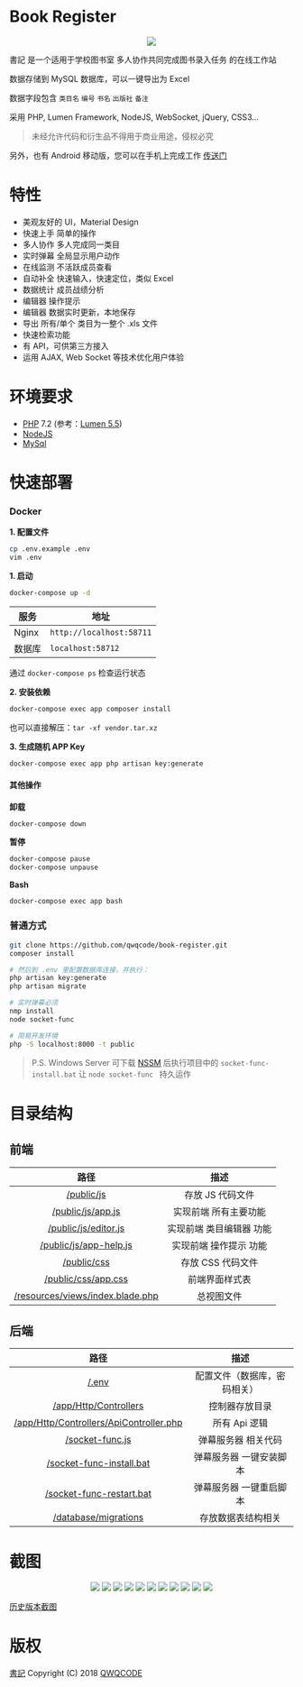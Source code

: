 # Book Register

<p align="center"><img src="./docs/logo.png"></p>

書記 是一个适用于学校图书室 多人协作共同完成图书录入任务 的在线工作站

数据存储到 MySQL 数据库，可以一键导出为 Excel

数据字段包含 `类目名` `编号` `书名` `出版社` `备注`

采用 PHP, Lumen Framework, NodeJS, WebSocket, jQuery, CSS3...

> 未经允许代码和衍生品不得用于商业用途，侵权必究

另外，也有 Android 移动版，您可以在手机上完成工作 [传送门](https://github.com/qwqcode/library-register-android)

# 特性
- 美观友好的 UI，Material Design
- 快速上手 简单的操作
- 多人协作 多人完成同一类目
- 实时弹幕 全局显示用户动作
- 在线监测 不活跃成员查看
- 自动补全 快速输入，快速定位，类似 Excel
- 数据统计 成员战绩分析
- 编辑器 操作提示
- 编辑器 数据实时更新，本地保存
- 导出 所有/单个 类目为一整个 .xls 文件
- 快速检索功能
- 有 API，可供第三方接入
- 运用 AJAX, Web Socket 等技术优化用户体验

# 环境要求
- [PHP](http://www.php.net/) 7.2 (参考：[Lumen 5.5](https://laravel-china.org/docs/lumen/5.5/install/1899))
- [NodeJS](http://nodejs.cn/)
- [MySql](https://www.mysql.com/)

# 快速部署

### Docker

**1. 配置文件**

```sh
cp .env.example .env
vim .env
```

**1. 启动**

```sh
docker-compose up -d
```

|服务|地址|
|-|-|
| Nginx | `http://localhost:58711` |
| 数据库 | `localhost:58712` |

通过 `docker-compose ps` 检查运行状态

**2. 安装依赖**

```sh
docker-compose exec app composer install
```

也可以直接解压：`tar -xf vendor.tar.xz`

**3. 生成随机 APP Key**

```sh
docker-compose exec app php artisan key:generate
```

#### 其他操作

**卸载**

```
docker-compose down
```

**暂停**

```sh
docker-compose pause
docker-compose unpause
```

**Bash**

```sh
docker-compose exec app bash
```

### 普通方式

```sh
git clone https://github.com/qwqcode/book-register.git
composer install

# 然后到 .env 里配置数据库连接，并执行：
php artisan key:generate
php artisan migrate

# 实时弹幕必须
nmp install
node socket-func

# 简易开发环境
php -S localhost:8000 -t public
```

> P.S. Windows Server 可下载 [NSSM](http://nssm.cc) 后执行项目中的 `socket-func-install.bat` 让 `node socket-func ` 持久运作

# 目录结构

## 前端

| 路径 | 描述 |
| :------: | :------: |
| [/public/js](/public/js) | 存放 JS 代码文件 |
| [/public/js/app.js](/public/js/app.js) | 实现前端 所有主要功能 |
| [/public/js/editor.js](/public/js/editor.js) | 实现前端 类目编辑器 功能 |
| [/public/js/app-help.js](/public/js/app-help.js) | 实现前端 操作提示 功能 |
| [/public/css](/public/css) | 存放 CSS 代码文件 |
| [/public/css/app.css](/public/css/app.css) | 前端界面样式表 |
| [/resources/views/index.blade.php](/resources/views/index.blade.php) | 总视图文件 |


## 后端

| 路径 | 描述 |
| :------: | :------: |
| [/.env](/.env.example) | 配置文件（数据库，密码相关） |
| [/app/Http/Controllers](/app/Http/Controllers) | 控制器存放目录 |
| [/app/Http/Controllers/ApiController.php](/app/Http/Controllers/ApiController.php) | 所有 Api 逻辑 |
| [/socket-func.js](/socket-func.js) | 弹幕服务器 相关代码 |
| [/socket-func-install.bat](/socket-func-install.bat) | 弹幕服务器 一键安装脚本 |
| [/socket-func-restart.bat](/socket-func-restart.bat) | 弹幕服务器 一键重启脚本 |
| [/database/migrations](/database/migrations) | 存放数据表结构相关 |

# 截图

<p align="center">
<img src="./docs/screenshots/latest/login.png">
<img src="./docs/screenshots/latest/category_list.png">
<img src="./docs/screenshots/latest/danmaku.gif">
<img src="./docs/screenshots/latest/editor.png">
<img src="./docs/screenshots/latest/inserter.gif">
<img src="./docs/screenshots/latest/autocomplete.gif">
<img src="./docs/screenshots/latest/editor-help.png">
<img src="./docs/screenshots/latest/danmaku-input.png">
<img src="./docs/screenshots/latest/danmaku-input-2.png">
<img src="./docs/screenshots/latest/ranking.png">
<img src="./docs/screenshots/latest/excel.png">
</p>

[历史版本截图](./docs/history.md)

# 版权

[書記](https://github.com/qwqcode/book-register) Copyright (C) 2018 [QWQCODE](http://www.qwqaq.com "Author Blog")


